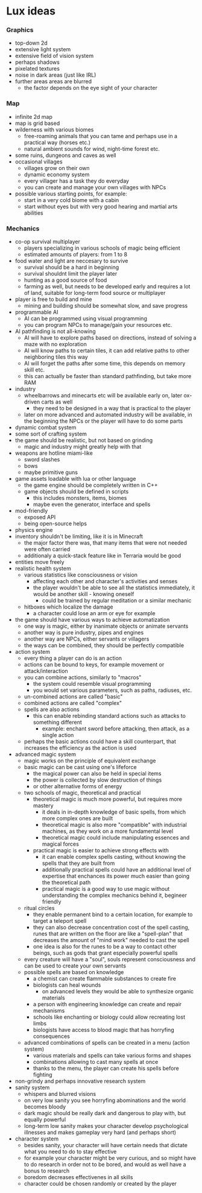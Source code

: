 # Lux ideas
### Graphics
* top-down 2d
* extensive light system
* extensive field of vision system
* perhaps shadows
* pixelated textures
* noise in dark areas (just like IRL)
* further areas areas are blurred
    * the factor depends on the eye sight of your character
### Map
* infinite 2d map
* map is grid based
* wilderness with various biomes
    * free-roaming animals that you can tame and perhaps use in a practical way
    (horses etc.)
    * natural ambient sounds for wind, night-time forest etc.
* some ruins, dungeons and caves as well
* occasional villages
    * villages grow on their own
    * dynamic economy system
    * every villager has a task they do everyday
    * you can create and manage your own villages with NPCs
* possible various starting points, for example:
    * start in a very cold biome with a cabin
    * start without eyes but with very good hearing and martial arts abilities
### Mechanics
* co-op survival multiplayer
    * players specializing in various schools of magic being efficient
    * estimated amounts of players: from 1 to 8
* food water and light are neccesary to survive
    * survival should be a hard in beginning
    * survival shouldnt limit the player later
    * hunting as a good source of food
    * farming as well, but needs to be developed early and requires a lot of
    land, suitable for long-term food source or multiplayer
* player is free to build and mine
    * mining and building should be somewhat slow, and save progress
* programmable AI
    * AI can be programmed using visual programming
    * you can program NPCs to manage/gain your resources etc.
* AI pathfinding is not all-knowing
    * AI will have to explore paths based on directions, instead of solving a
    maze with no exploration
    * AI will know paths to certain tiles, it can add relative paths to other
    neighboring tiles this way
    * AI will forget the paths after some time, this depends on memory skill etc.
    * this can actually be faster than standard pathfinding, but take more RAM
* industry
    * wheelbarrows and minecarts etc will be available early on, later ox-driven
    carts as well
        * they need to be designed in a way that is practical to the player
    * later on more advanced and automated industry will be available, in the
    beginning the NPCs or the player will have to do some parts
* dynamic combat system
* some sort of crafting system
* the game should be realistic, but not based on grinding
    * magic and industry might greatly help with that
* weapons are hotline miami-like
    * sword slashes
    * bows
    * maybe primitive guns
* game assets loadable with lua or other language
    * the game engine should be completely written in C++
    * game objects should be defined in scripts
        * this includes monsters, items, biomes
        * maybe even the generator, interface and spells
* mod-friendly
    * exposed API
    * being open-source helps
* physics engine
* inventory shouldn't be limiting, like it is in Minecraft
    * the major factor there was, that many items that were not needed were often carried
    * additionaly a quick-stack feature like in Terraria would be good
* entities move freely
* realistic health system
    * various statistics like consciousness or vision
        * affecting each other and character's activities and senses
        * the player wouldn't be able to see all the statistics immediately, it would be
          another skill - knowing oneself
            * could be trained by regular meditation or a similar mechanic
    * hitboxes which localize the damage
        * a character could lose an arm or eye for example
* the game should have various ways to achieve automatization
    * one way is magic, either by inanimate objects or animate servants
    * another way is pure industry, pipes and engines
    * another way are NPCs, either servants or villagers
    * the ways can be combined, they should be perfectly compatible
* action system
    * every thing a player can do is an action
    * actions can be bound to keys, for example movement or attack/interaction
    * you can combine actions, similarly to "macros"
        * the system could resemble visual programming
        * you would set various parameters, such as paths, radiuses, etc.
    * un-combined actions are called "basic"
    * combined actions are called "complex"
    * spells are also actions
        * this can enable rebinding standard actions such as attacks to something different
            * example: enchant sword before attacking, then attack, as a single action
    * perhaps the basic actions could have a skill counterpart, that increases
    the efficiency as the action is used
* advanced magic system
    * magic works on the principle of equivalent exchange
    * basic magic can be cast using one's lifeforce
        * the magical power can also be held in special items
        * the power is collected by slow destruction of things
        * or other alternative forms of energy
    * two schools of magic, theoretical and practical
        * theoretical magic is much more powerful, but requires more mastery
            * it deals in in-depth knowledge of basic spells, from which more complex ones
              are built
            * theoretical magic is also more "compatible" with industrial machines, as
              they work on a more fundamental level
            * theoretical magic could include manipulating essences and magical forces
        * practical magic is easier to achieve strong effects with
            * it can enable complex spells casting, without knowing the spells that they
              are built from
            * additionally practical spells could have an additional level of expertise
              that enchances its power much easier than going the theoretical path
            * practical magic is a good way to use magic without understanding the complex
              mechanics behind it, begineer friendly
    * ritual circles
        * they enable permanent bind to a certain location, for example to target a teleport
          spell
        * they can also decrease concentration cost of the spell casting,
          runes that are written on the floor are like a "spell-plan" that decreases the
          amount of "mind work" needed to cast the spell
        * one idea is also for the runes to be a way to contact other beings, such as gods
          that grant especially powerful spells
    * every creature will have a "soul", souls represent consciousness and can be used
      to create your own servants
    * possible spells are based on knowledge
        * a chemist can create flammable substances to create fire
        * biologists can heal wounds
            * on advanced levels they would be able to synthesize organic materials
        * a person with engineering knowledge can create and repair mechanisms
        * schools like enchanting or biology could allow recreating lost limbs
        * biologists have access to blood magic that has horryfing consequences
    * advanced combinations of spells can be created in a menu (action system)
        * various materials and spells can take various forms and shapes
        * combinations allowing to cast many spells at once
        * thanks to the menu, the player can create his spells before fighting
* non-grindy and perhaps innovative research system
* sanity system
    * whispers and blurred visions
    * on very low sanity you see horryfing abominations and the world becomes bloody
    * dark magic should be really dark and dangerous to play with, but equally powerful
    * long-term low sanity makes your character develop psychological illnesses
    and makes gameplay very hard (and perhaps short)
* character system
    * besides sanity, your character will have certain needs that dictate what
    you need to do to stay effective
    * for example your character might be very curious, and so might have to do
    research in order not to be bored, and would as well have a bonus to
    research
    * boredom decreases effectivenes in all skills
    * character could be chosen randomly or created by the player

